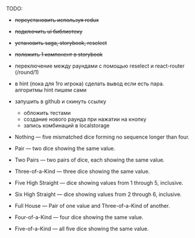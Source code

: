 TODO:
- ~~переустановить используя redux~~
- ~~подключить ui библиотеку~~
- ~~установить saga, storybook, reselect~~
- ~~положить 1 компонент в storybook~~
- переключение между раундами с помощью reselect и react-router (/round/1)
- в hint (пока для 1го игрока) сделать вывод если есть пара. алгоритмы hint пишем сами
- запушить в github и скинуть ссылку
    

    * обложить тестами
    * создание нового раунда при нажатии на кнопку
    * запись комбинаций в localstorage



- Nothing — five mismatched dice forming no sequence longer than four.
- Pair — two dice showing the same value.
- Two Pairs — two pairs of dice, each showing the same value.
- Three-of-a-Kind — three dice showing the same value.
- Five High Straight — dice showing values from 1 through 5, inclusive.
- Six High Straight — dice showing values from 2 through 6, inclusive.
- Full House — Pair of one value and Three-of-a-Kind of another.
- Four-of-a-Kind — four dice showing the same value.
- Five-of-a-Kind — all five dice showing the same value.